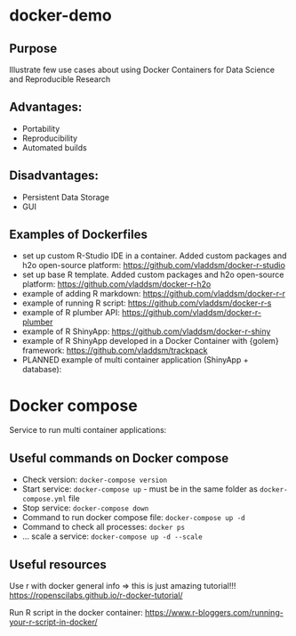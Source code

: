 # docker-demo

## Purpose

Illustrate few use cases about using Docker Containers for Data Science and Reproducible Research

## Advantages:

* Portability
* Reproducibility
* Automated builds

## Disadvantages:

* Persistent Data Storage
* GUI

## Examples of Dockerfiles

* set up custom R-Studio IDE in a container. Added custom packages and h2o open-source platform: https://github.com/vladdsm/docker-r-studio
* set up base R template. Added custom packages and h2o open-source platform: https://github.com/vladdsm/docker-r-h2o
* example of adding R markdown: https://github.com/vladdsm/docker-r-r
* example of running R script: https://github.com/vladdsm/docker-r-s
* example of R plumber API: https://github.com/vladdsm/docker-r-plumber
* example of R ShinyApp: https://github.com/vladdsm/docker-r-shiny
* example of R ShinyApp developed in a Docker Container with {golem} framework: https://github.com/vladdsm/trackpack
* PLANNED example of multi container application (ShinyApp + database): 

# Docker compose

Service to run multi container applications:

## Useful commands on Docker compose

* Check version: `docker-compose version`
* Start service: `docker-compose up` - must be in the same folder as `docker-compose.yml` file
* Stop service: `docker-compose down` 
* Command to run docker compose file: `docker-compose up -d`
* Command to check all processes: `docker ps`
* ... scale a service: `docker-compose up -d --scale`

## Useful resources

Use r with docker general info ⇒ this is just amazing tutorial!!!
https://ropenscilabs.github.io/r-docker-tutorial/

Run R script in the docker container:
https://www.r-bloggers.com/running-your-r-script-in-docker/ 



